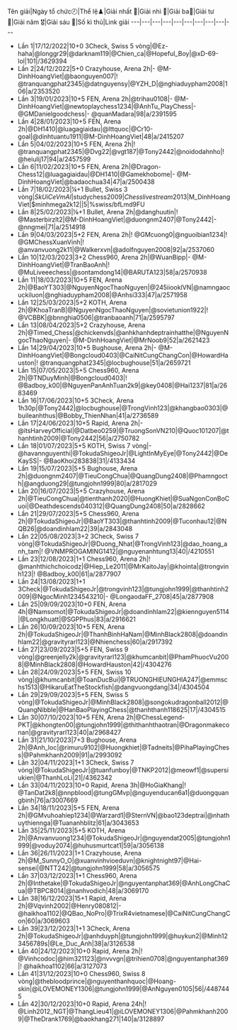Tên giải|Ngày tổ chức🕗|Thể lệ♟️|Giải nhất 🥇|Giải nhì 🥈|Giải ba🥉|Giải tư 🏅|Giải năm 🎖️|Giải sáu 🌟|Số kì thủ|Link giải
---|---|---|---|---|---|---|---|---|---
* Lần 1|17/12/2022|10+0 3Check, Swiss 5 vòng|@Ez-haha|@longgr29|@darknam119|@Chien_ca|@Hopeful_Boy|@xD-69-lol|101|/3629394
* Lần 2|24/12/2022|5+0 Crazyhouse, Arena 2h|- @M-DinhHoangViet|@baonguyen007|! @tranquangphat2345|@datnguyensy|@YZH_D|@nghiaduypham2008|106|a/2353520
* Lần 3|19/01/2023|10+5 FEN, Arena 2h|@trihau0108|- @M-DinhHoangViet|@newtoplaychess1234|@AnhTu_PlayChess|- @GMDanielgoodchess|- @quanMadara|98|a/2391595
* Lần 4|28/01/2023|10+5 FEN, Arena 2h|@DH1410|@luagagiaidau|@lttquoc|@Cr10-goal|@dinhtuantu1911|@M-DinhHoangViet|48|a/2415207
* Lần 5|04/02/2023|10+5 FEN, Arena 2h|! @tranquangphat2345|@Dvg22|@vgt187|@Tony2442|@noidodahnho|! @heiulij17|94|a/2457599
* Lần 6|11/02/2023|10+5 FEN, Arena 2h|@Dragon-Chess12|@luagagiaidau|@DH1410|@Gamekhobome|- @M-DinhHoangViet|@badaochua34|47|a/2500438
* Lần 7|18/02/2023|¼+1 Bullet, Swiss 3 vòng|$SkUiCeVmAl|$studychess2009|$Chesslivestream2013|$M_DinhHoangViet|$minhmega2k12||5|%swiss/bfLmd9FU
* Lần 8|25/02/2023|⅙+1 Bullet, Arena 2h|@danghuutin|! @Masterbirzlt2|@M-DinhHoangViet|@duongnm2407|@Tony2442|- @nngmei|71|a/2514918
* Lần 9|04/03/2023|5+2 FEN, Arena 2h|! @GMcuong0|@nguoibian1234|! @GMChessXuanVinh|! @anvanvuong2k11|@Walkerxvn|@adolfnguyen2008|92|a/2537060
* Lần 10|12/03/2023|3+2 Chess960, Arena 2h|@WuanBipp|- @M-DinhHoangViet|@TranBaoAnh|! @MuLiveeechess|@sontamdong14|@BARUTA123|58|a/2570938
* Lần 11|18/03/2023|10+5 FEN, Arena 2h|@BaoYT303|@NguyenNgocThaoNguyen|@245iiooklVN|@namngaocuckiluon|@nghiaduypham2008|@Anhsi333|47|a/2571958
* Lần 12|25/03/2023|5+2 KOTH, Arena 2h|@KhoaTranB|@NguyenNgocThaoNguyen|@sovietunion1922|! @VCBBK|@bnnghia0506|@tranbaoanh|71|a/2595797
* Lần 13|08/04/2023|5+2 Crazyhouse, Arena 2h|@Timed_Chess|@chickenvds|@anhkhanhdeptrainhatthe|@NguyenNgocThaoNguyen|- @M-DinhHoangViet|@MrNoob9|52|a/2621423
* Lần 14|29/04/2023|10+5 Bughouse, Arena 2h|- @M-DinhHoangViet|@Bongcloud0403|@CaiNitCungChangCon|@HowardHauston|! @tranquangphat2345|@locbughouse|51|a/2659721
* Lần 15|07/05/2023|5+5 Chess960, Arena 2h|@TNDuyMinh|@Bongcloud0403|! @Badboy_k00|@NguyenPanAnhTuan2k9|@key0408|@Hai1237|81|a/2683469
* Lần 16|17/06/2023|10+5 3Check, Arena 1h30p|@Tony2442|@locbughouse|@TrongVinh123|@khangbao0303|@buileanhthus|@Bobby_ThienNhan|41|a/2736589
* Lần 17|24/06/2023|10+5 Rapid, Arena 2h|- @itsHarveyOfficial|@Datbeo0259|@TruongSonVN210|@Quoc101207|@thanhtinh2009|@Tony2442|56|a/2750782
* Lần 18|01/07/2023|5+5 KOTH, Swiss 7 vòng|- @havannguyenthi|@TokudaShigeoJr|@LightInMyEye|@Tony2442|@DeKaySS|- @BaoKhoi283838|31|/4133434
* Lần 19|15/07/2023|5+5 Bughouse, Arena 2h|@duongnm2407|@TieuCongChua|@QuangDung2408|@Phamngocth|@angduong29|@tungjohn1999|80|a/2817029
* Lần 20|16/07/2023|5+5 Crazyhouse, Arena 2h|@TieuCongChua|@tienthanh2020|@HuongKhiet|@SuaNgonConBoCuoi|@Deathdescends040312|@QuangDung2408|50|a/2828662
* Lần 21|29/07/2023|5+5 Chess960, Arena 2h|@TokudaShigeoJr|@BaoYT303|@thanhtinh2009|@Tuconhau12|@NQB26|@doandinhlam22|39|a/2843048
* Lần 22|05/08/2023|3+2 3Check, Swiss 7 vòng|@TokudaShigeoJr|@Duong_Nhat|@TrongVinh123|@dao_hoang_anh_tam|! @VNMPROGAMING1412|@nguyenanhtung13|40|/4210551
* Lần 23|12/08/2023|1+1 Chess960, Arena 2h|! @manhthichchoicodz|@Hiep_Le2011|@MrKaitoJay|@khointa|@trongvinh123|! @Badboy_k00|61|a/2877907
* Lần 24|13/08/2023|1+1 3Check|@TokudaShigeoJr|@trongvinh123|@tungjohn1999|@thanhtinh2009|@NgocMinh1234543210|- @LongaodaFF_2708|45|a/2877908
* Lần 25|09/09/2023|10+0 FEN, Arena 4h|@Namsomot|@TokudaShigeoJr|@doandinhlam22|@kiennguyen5114|@Longkhuatt|@SGPPhus|83|a/2916621
* Lần 26|10/09/2023|10+5 FEN, Arena 2h|@TokudaShigeoJr|@ThanhBinhHaNam|@MinhBlack2808|@doandinhlam22|@gravityrarl123|@Nhienchess|60|a/2917392
* Lần 27|23/09/2023|5+5 FEN, Swiss 9 vòng|@greenjelly2k|@gravityrarl123|@khumcanbit|@PhamPhuocVu2008|@MinhBlack2808|@HowardHauston|42|/4304276
* Lần 28|24/09/2023|5+5 FEN, Swiss 10 vòng|@khumcanbit|@ToanDucBui|@TRUONGHIEUNGHIA247|@emmschs1513|@HikaruEatTheStockfish|@dangvuongdang|34|/4304504
* Lần 29|29/09/2023|5+5 FEN, Swiss 5 vòng|@TokudaShigeoJr|@MinhBlack2808|@songokudragonball2012|@QuangNibble|@HanBaoPlayingChess|@thanhthanh118625|17|/4304515
* Lần 30|07/10/2023|10+5 FEN, Arena 2h|@ChessLegend-PKT|@khongten00|@tungjohn1999|@thithanhthaotran|@Dragonmakeconan|@gravityrarl123|40|a/2968427
* Lần 31|21/10/2023|7+3 Bughouse, Arena 2h|@Anh_loc|@rimuru9102|@Huongkhiet|@Tadneits|@PihaPlayingChess|@Pahmkhanh2009|91|a/2993092
* Lần 32|04/11/2023|1+1 3Check, Swiss 7 vòng|@TokudaShigeoJr|@tuanfunboy|@TNKP2012|@meowf1|@supersiukien|@ThanhLoLi|21|/4362342
* Lần 33|04/11/2023|10+0 Rapid, Arena 3h|@HoGiaKhang|! @TanDat2k8|@nnpblood|@tungGMvp|@nguyenducan6a1|@duongquangbinh|76|a/3007669
* Lần 34|18/11/2023|5+5 FEN, Arena 2h|@GMvuhoahiep1234|@Warzard1|@SternVN|@bao123deptrai|@nhathuythiennga|@Tuananhblitz|61|a/3043653
* Lần 35|25/11/2023|5+5 KOTH, Arena 2h|@Anvanvuong1234|@TokudaShigeoJr|@nguyendat2005|@tungjohn1999|@voduy2074|@huhusmurtcat1|59|a/3056138
* Lần 36|26/11/2023|1+1 Crazyhouse, Arena 2h|@M_SunnyO_O|@xuanvinhvioeduvn|@knightnight97|@Hai-sensei|@NTT242|@tungjohn1999|58|a/3056575
* Lần 37|03/12/2023|1+1 Chess960, Arena 2h|@Inthetake|@TokudaShigeoJr|@nguyentanphat369|@AnhLongChaCua|@TBPC8014|@nanhvodich|48|a/3069170
* Lần 38|16/12/2023|15+1 Rapid, Arena 2h|@Vqvinh2002|@Henry080812|- @haikhoa1102|@QBao_NoPro|@TrixR4vietnamese|@CaiNitCungChangCon|60|a/3069603
* Lần 39|23/12/2023|1+1 3Check, Arena 2h|@TokudaShigeoJr|@anhduyph|@tungjohn1999|@huykun2|@Minh123456789s|@Le_Duc_Anh|38|a/3126538
* Lần 40|24/12/2023|10+0 Rapid, Arena 2h|! @Vinhcodoc|@him321123|@nvvvgn|@trihien0708|@nguyentanphat369|! @haikhoa1102|66|a/3127073
* Lần 41|31/12/2023|10+0 Chess960, Swiss 8 vòng|@thebloodprince|@nguyenthanhquoc|@Hoang-skin|@iLOVEMONEY1306|@tungjohn1999|@AnNguyen0105|56|/4487445
* Lần 42|30/12/2023|10+0 Rapid, Arena 24h|! @Linh2012_NGT|@ThangLieu41|@iLOVEMONEY1306|@Pahmkhanh2009|@TheDrank1769|@baokhang271|140|a/3128897
